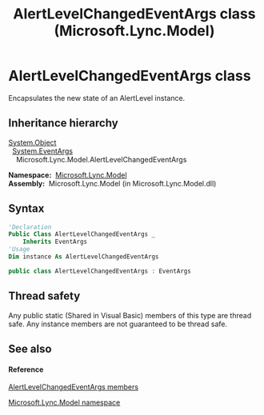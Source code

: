 ﻿---
title: AlertLevelChangedEventArgs class (Microsoft.Lync.Model)
TOCTitle: AlertLevelChangedEventArgs class
ms:assetid: T:Microsoft.Lync.Model.AlertLevelChangedEventArgs_DI_3_UC_OCS14MrefLyncWPF
ms:mtpsurl: https://msdn.microsoft.com/en-us/library/microsoft.lync.model.alertlevelchangedeventargs_di_3_uc_ocs14mreflyncwpf(v=office.15)
ms:contentKeyID: 48600263
ms.date: 07/28/2014
mtps_version: v=office.15
f1_keywords:
- Microsoft.Lync.Model.AlertLevelChangedEventArgs
dev_langs:
- CSharp
- JScript
- VB
- other
---

# AlertLevelChangedEventArgs class

Encapsulates the new state of an AlertLevel instance.

## Inheritance hierarchy

[System.Object](http://msdn2.microsoft.com/en-us/library/e5kfa45b)  
  [System.EventArgs](http://msdn2.microsoft.com/en-us/library/118wxtk3)  
    Microsoft.Lync.Model.AlertLevelChangedEventArgs  

**Namespace:**  [Microsoft.Lync.Model](microsoft-lync-model-namespace_2.md)  
**Assembly:**  Microsoft.Lync.Model (in Microsoft.Lync.Model.dll)

## Syntax

``` vb
'Declaration
Public Class AlertLevelChangedEventArgs _
    Inherits EventArgs
'Usage
Dim instance As AlertLevelChangedEventArgs
```

``` csharp
public class AlertLevelChangedEventArgs : EventArgs
```

## Thread safety

Any public static (Shared in Visual Basic) members of this type are thread safe. Any instance members are not guaranteed to be thread safe.

## See also

#### Reference

[AlertLevelChangedEventArgs members](alertlevelchangedeventargs-members-microsoft-lync-model_2.md)

[Microsoft.Lync.Model namespace](microsoft-lync-model-namespace_2.md)

